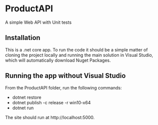 # ProductAPI
A simple Web API with Unit tests

## Installation
This is a .net core app. To run the code it should be a simple matter of cloning the project locally and running the main solution in Visual Studio, which will automatically download Nuget Packages.

## Running the app without Visual Studio
From the ProductAPI folder, run the following commands:

- dotnet restore
- dotnet publish -c release -r win10-x64
- dotnet run

The site should run at http://localhost:5000.
